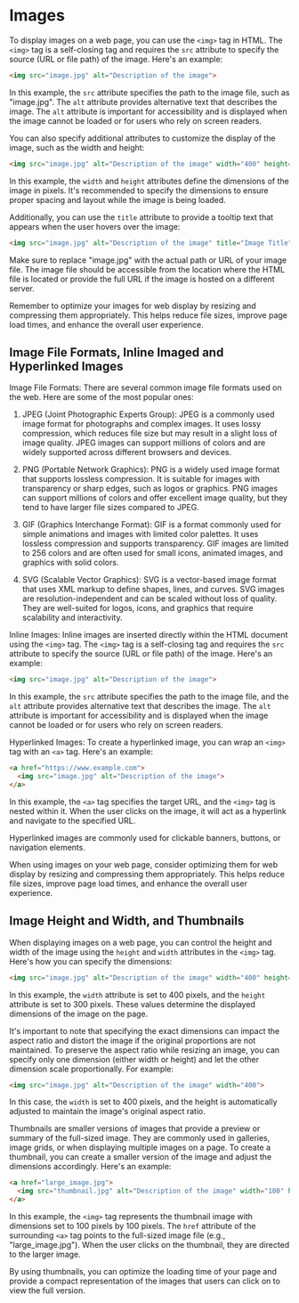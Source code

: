 # Images
To display images on a web page, you can use the `<img>` tag in HTML. The `<img>` tag is a self-closing tag and requires the `src` attribute to specify the source (URL or file path) of the image. Here's an example:

```html
<img src="image.jpg" alt="Description of the image">
```

In this example, the `src` attribute specifies the path to the image file, such as "image.jpg". The `alt` attribute provides alternative text that describes the image. The `alt` attribute is important for accessibility and is displayed when the image cannot be loaded or for users who rely on screen readers.

You can also specify additional attributes to customize the display of the image, such as the width and height:

```html
<img src="image.jpg" alt="Description of the image" width="400" height="300">
```

In this example, the `width` and `height` attributes define the dimensions of the image in pixels. It's recommended to specify the dimensions to ensure proper spacing and layout while the image is being loaded.

Additionally, you can use the `title` attribute to provide a tooltip text that appears when the user hovers over the image:

```html
<img src="image.jpg" alt="Description of the image" title="Image Title">
```

Make sure to replace "image.jpg" with the actual path or URL of your image file. The image file should be accessible from the location where the HTML file is located or provide the full URL if the image is hosted on a different server.

Remember to optimize your images for web display by resizing and compressing them appropriately. This helps reduce file sizes, improve page load times, and enhance the overall user experience.

## Image File Formats, Inline Imaged and Hyperlinked Images
Image File Formats:
There are several common image file formats used on the web. Here are some of the most popular ones:

1. JPEG (Joint Photographic Experts Group): JPEG is a commonly used image format for photographs and complex images. It uses lossy compression, which reduces file size but may result in a slight loss of image quality. JPEG images can support millions of colors and are widely supported across different browsers and devices.

2. PNG (Portable Network Graphics): PNG is a widely used image format that supports lossless compression. It is suitable for images with transparency or sharp edges, such as logos or graphics. PNG images can support millions of colors and offer excellent image quality, but they tend to have larger file sizes compared to JPEG.

3. GIF (Graphics Interchange Format): GIF is a format commonly used for simple animations and images with limited color palettes. It uses lossless compression and supports transparency. GIF images are limited to 256 colors and are often used for small icons, animated images, and graphics with solid colors.

4. SVG (Scalable Vector Graphics): SVG is a vector-based image format that uses XML markup to define shapes, lines, and curves. SVG images are resolution-independent and can be scaled without loss of quality. They are well-suited for logos, icons, and graphics that require scalability and interactivity.

Inline Images:
Inline images are inserted directly within the HTML document using the `<img>` tag. The `<img>` tag is a self-closing tag and requires the `src` attribute to specify the source (URL or file path) of the image. Here's an example:

```html
<img src="image.jpg" alt="Description of the image">
```

In this example, the `src` attribute specifies the path to the image file, and the `alt` attribute provides alternative text that describes the image. The `alt` attribute is important for accessibility and is displayed when the image cannot be loaded or for users who rely on screen readers.

Hyperlinked Images:
To create a hyperlinked image, you can wrap an `<img>` tag with an `<a>` tag. Here's an example:

```html
<a href="https://www.example.com">
  <img src="image.jpg" alt="Description of the image">
</a>
```

In this example, the `<a>` tag specifies the target URL, and the `<img>` tag is nested within it. When the user clicks on the image, it will act as a hyperlink and navigate to the specified URL.

Hyperlinked images are commonly used for clickable banners, buttons, or navigation elements.

When using images on your web page, consider optimizing them for web display by resizing and compressing them appropriately. This helps reduce file sizes, improve page load times, and enhance the overall user experience.

## Image Height and Width, and Thumbnails
When displaying images on a web page, you can control the height and width of the image using the `height` and `width` attributes in the `<img>` tag. Here's how you can specify the dimensions:

```html
<img src="image.jpg" alt="Description of the image" width="400" height="300">
```

In this example, the `width` attribute is set to 400 pixels, and the `height` attribute is set to 300 pixels. These values determine the displayed dimensions of the image on the page.

It's important to note that specifying the exact dimensions can impact the aspect ratio and distort the image if the original proportions are not maintained. To preserve the aspect ratio while resizing an image, you can specify only one dimension (either width or height) and let the other dimension scale proportionally. For example:

```html
<img src="image.jpg" alt="Description of the image" width="400">
```

In this case, the `width` is set to 400 pixels, and the height is automatically adjusted to maintain the image's original aspect ratio.

Thumbnails are smaller versions of images that provide a preview or summary of the full-sized image. They are commonly used in galleries, image grids, or when displaying multiple images on a page. To create a thumbnail, you can create a smaller version of the image and adjust the dimensions accordingly. Here's an example:

```html
<a href="large_image.jpg">
  <img src="thumbnail.jpg" alt="Description of the image" width="100" height="100">
</a>
```

In this example, the `<img>` tag represents the thumbnail image with dimensions set to 100 pixels by 100 pixels. The `href` attribute of the surrounding `<a>` tag points to the full-sized image file (e.g., "large_image.jpg"). When the user clicks on the thumbnail, they are directed to the larger image.

By using thumbnails, you can optimize the loading time of your page and provide a compact representation of the images that users can click on to view the full version.